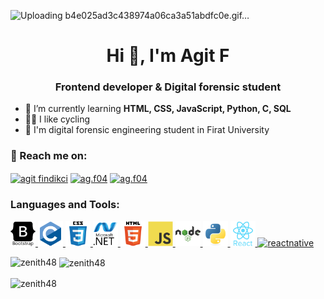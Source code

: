
![Uploading b4e025ad3c438974a06ca3a51abdfc0e.gif…]()



<h1 align="center">Hi 👋, I'm Agit F</h1>
<h3 align="center">Frontend developer & Digital forensic student</h3>

- 🌱 I’m currently learning **HTML, CSS, JavaScript, Python, C, SQL**
- 🚴‍♀️ I like cycling
- 📖 I'm digital forensic engineering student in Firat University

<h3 align="left">🔎 Reach me on:</h3>
<p align="left">
<a href="https://www.linkedin.com/in/agit-f%C4%B1nd%C4%B1kc%C4%B1-92ba79278/" target="blank"><img align="center" src="https://raw.githubusercontent.com/rahuldkjain/github-profile-readme-generator/master/src/images/icons/Social/linked-in-alt.svg" alt="agit findikci" height="30" width="40" /></a>
<a href="https://instagram.com/ag.f04" target="blank"><img align="center" src="https://raw.githubusercontent.com/rahuldkjain/github-profile-readme-generator/master/src/images/icons/Social/instagram.svg" alt="ag.f04" height="30" width="40" /></a>
<a href="https://open.spotify.com/user/9szkz6uljafriuut3ej66h1qc?si=bab69afc7be44eec" target="blank"><img align="center" src="https://raw.githubusercontent.com/rahuldkjain/github-profile-readme-generator/master/src/images/icons/Social/spotify.svg" alt="ag.f04" height="30" width="40" /></a>
</p>

<h3 align="left">Languages and Tools:</h3>
<p align="left"> <a href="https://getbootstrap.com" target="_blank" rel="noreferrer"> <img src="https://raw.githubusercontent.com/devicons/devicon/master/icons/bootstrap/bootstrap-plain-wordmark.svg" alt="bootstrap" width="40" height="40"/> </a> <a href="https://www.cprogramming.com/" target="_blank" rel="noreferrer"> <img src="https://raw.githubusercontent.com/devicons/devicon/master/icons/c/c-original.svg" alt="c" width="40" height="40"/> </a> <a href="https://www.w3schools.com/css/" target="_blank" rel="noreferrer"> <img src="https://raw.githubusercontent.com/devicons/devicon/master/icons/css3/css3-original-wordmark.svg" alt="css3" width="40" height="40"/> </a> <a href="https://dotnet.microsoft.com/" target="_blank" rel="noreferrer"> <img src="https://raw.githubusercontent.com/devicons/devicon/master/icons/dot-net/dot-net-original-wordmark.svg" alt="dotnet" width="40" height="40"/> </a> <a href="https://www.w3.org/html/" target="_blank" rel="noreferrer"> <img src="https://raw.githubusercontent.com/devicons/devicon/master/icons/html5/html5-original-wordmark.svg" alt="html5" width="40" height="40"/> </a> <a href="https://developer.mozilla.org/en-US/docs/Web/JavaScript" target="_blank" rel="noreferrer"> <img src="https://raw.githubusercontent.com/devicons/devicon/master/icons/javascript/javascript-original.svg" alt="javascript" width="40" height="40"/> </a> <a href="https://nodejs.org" target="_blank" rel="noreferrer"> <img src="https://raw.githubusercontent.com/devicons/devicon/master/icons/nodejs/nodejs-original-wordmark.svg" alt="nodejs" width="40" height="40"/> </a> <a href="https://www.python.org" target="_blank" rel="noreferrer"> <img src="https://raw.githubusercontent.com/devicons/devicon/master/icons/python/python-original.svg" alt="python" width="40" height="40"/> </a> <a href="https://reactjs.org/" target="_blank" rel="noreferrer"> <img src="https://raw.githubusercontent.com/devicons/devicon/master/icons/react/react-original-wordmark.svg" alt="react" width="40" height="40"/> </a> <a href="https://reactnative.dev/" target="_blank" rel="noreferrer"> <img src="https://reactnative.dev/img/header_logo.svg" alt="reactnative" width="40" height="40"/> </a> </p>

<p><img align="left" src="https://github-readme-stats.vercel.app/api/top-langs?username=zenith48&show_icons=true&locale=en&layout=compact" alt="zenith48" /></p>

<p>&nbsp;<img align="center" src="https://github-readme-stats.vercel.app/api?username=zenith48&show_icons=true&locale=en" alt="zenith48" /></p>

<p><img align="center" src="https://github-readme-streak-stats.herokuapp.com/?user=zenith48&" alt="zenith48" /></p>

